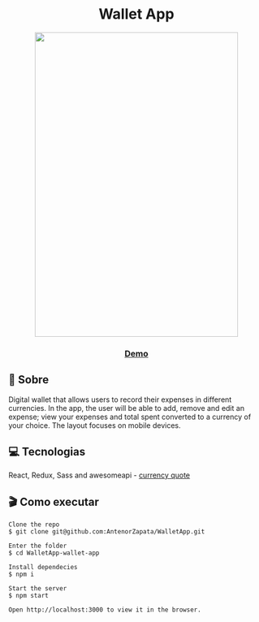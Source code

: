                      
<h1 align="center">Wallet App</h1>

<p align="center">     
<img src="https://github.com/AntenorZapata/WalletApp/blob/wallet-app/src/asserts/wallet.png?raw=true" width="400" height="600"/>
</p>
  
<h3 align="center"> 
<a href="https://reverent-jackson-784b2e.netlify.app/">Demo</a>
</h3>

## :speech_balloon: Sobre
 Digital wallet that allows users to record their expenses in different currencies. In the app, the user will be able to add, remove and edit an expense; view your expenses and total spent converted to a currency of your choice. The layout focuses on mobile devices.


## :computer: Tecnologias

React, Redux, Sass and awesomeapi - [currency quote](https://economia.awesomeapi.com.br/json/all)

## :clapper: Como executar

    Clone the repo
    $ git clone git@github.com:AntenorZapata/WalletApp.git

    Enter the folder 
    $ cd WalletApp-wallet-app

    Install dependecies
    $ npm i

    Start the server
    $ npm start
    
    Open http://localhost:3000 to view it in the browser.
   
   
